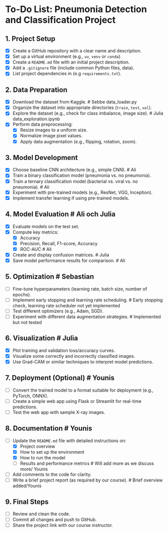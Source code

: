 # **To-Do List: Pneumonia Detection and Classification Project**

## **1. Project Setup**
- [X] Create a GitHub repository with a clear name and description.
- [X] Set up a virtual environment (e.g., `uv`, `venv` or `conda`).
- [X] Create a `README.md` file with an initial project description.
- [X] Add a `.gitignore` file (include common Python files, data).
- [X] List project dependencies in (e.g `requirements.txt`).

## **2. Data Preparation**
- [X] Download the dataset from Kaggle. # Sebbe data_loader.py
- [X] Organize the dataset into appropriate directories (`train`, `test`, `val`).
- [X] Explore the dataset (e.g., check for class imbalance, image size). # Julia data_exploration.ipynb
- [X] Perform data preprocessing: 
  - [X] Resize images to a uniform size.
  - [X] Normalize image pixel values.
  - [X] Apply data augmentation (e.g., flipping, rotation, zoom).

## **3. Model Development**
- [X] Choose baseline CNN architecture (e.g., simple CNN). # Ali
- [X] Train a binary classification model (pneumonia vs. no pneumonia).
- [X] Train a ternary classification model (bacterial vs. viral vs. no pneumonia). # Ali
- [X] Experiment with pre-trained models (e.g., ResNet, VGG, Inception).
- [X] Implement transfer learning if using pre-trained models.

## **4. Model Evaluation** # Ali och Julia
- [X] Evaluate models on the test set.
- [X] Compute key metrics:
  - [X] Accuracy
  - [X] Precision, Recall, F1-score, Accuracy
  - [X] ROC-AUC # Ali
- [X] Create and display confusion matrices. # Julia
- [X] Save model performance results for comparison. # Ali

## **5. Optimization** # Sebastian
- [ ] Fine-tune hyperparameters (learning rate, batch size, number of epochs). 
- [ ] Implement early stopping and learning rate scheduling. # Early stopping check, learning rate scheduler not yet implemented
- [ ] Test different optimizers (e.g., Adam, SGD).
- [ ] Experiment with different data augmentation strategies. # Implemented but not tested

## **6. Visualization** # Julia
- [X] Plot training and validation loss/accuracy curves. 
- [X] Visualize some correctly and incorrectly classified images. 
- [X] Use Grad-CAM or similar techniques to interpret model predictions. 

## **7. Deployment (Optional)** # Younis
- [ ] Convert the trained model to a format suitable for deployment (e.g., PyTorch, ONNX).
- [ ] Create a simple web app using Flask or Streamlit for real-time predictions.
- [ ] Test the web app with sample X-ray images.

## **8. Documentation** # Younis
- [ ] Update the `README.md` file with detailed instructions on:
  - [X] Project overview
  - [X] How to set up the environment
  - [X] How to run the model
  - [ ] Results and performance metrics # Will add more as we discuss more/ Younis
- [ ] Add comments to the code for clarity.
- [ ] Write a brief project report (as required by our course). # Brief overview added/Younis

## **9. Final Steps**
- [ ] Review and clean the code.
- [ ] Commit all changes and push to GitHub.
- [ ] Share the project link with our course instructor.

